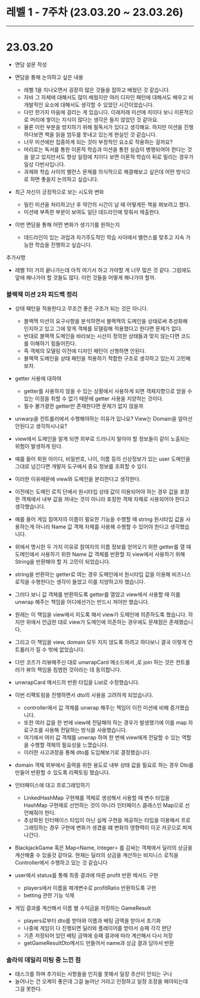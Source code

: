 # 레벨 1 - 7주차 (23.03.20 ~ 23.03.26)

---

# 23.03.20

- 면담 설문 작성
- 면담을 통해 논의하고 싶은 내용
  - 레벨 1을 지나오면서 굉장히 많은 것들을 접하고 배웠던 것 같습니다. 
  - 자바 그 자체에 대해서도 많이 배웠지만 여러 디자인 패턴에 대해서도 배우고 비개발적인 요소에 대해서도 생각할 수 있었던 시간이었습니다. 
  - 다만 한가지 마음에 걸리는 게 있습니다. 이래저래 미션에 치이다 보니 이론적으로 머리에 쌓이는 지식이 많다는 생각은 들지 않았던 것 같아요. 
  - 물론 이런 부분을 방지하기 위해 필독서가 있다고 생각해요. 하지만 미션을 진행하다보면 책을 읽을 엄두를 못내고 있는게 현실인 것 같습니다.  
  - 너무 미션에만 집중하게 되는 것이 부정적인 요소로 작용하는 걸까요? 
  - 머리로는 독서를 통한 이론적 학습과 미션을 통한 실습이 병행되어야 한다는 것을 알고 있지만서도 항상 일정에 치이다 보면 이론적 학습이 뒤로 밀리는 경우가 일상 다반사입니다. 
  - 과제와 학습 사이의 밸런스 문제를 의식적으로 해결해보고 싶은데 어떤 방식으로 하면 좋을지 논의하고 싶습니다.

- 최근 자신이 긍정적으로 보는 시도와 변화
  - 밀린 미션을 처리하고난 후 약간의 시간이 날 때 어떻게든 책을 펴보려고 했다.
  - 미션에 부족한 부분이 보여도 일단 데드라인에 맞춰서 제출한다.

- 이번 면담을 통해 어떤 변화가 생기기를 원하는지
  - 데드라인이 있는 과업과 자기주도적인 학습 사이에서 밸런스를 맞추고 지속 가능한 학습을 진행하고 싶습니다.

추가사항
- 레벨 1이 거의 끝나가는데 아직 여기서 하고 가야할 게 너무 많은 것 같다. 그럼에도 앞에 해나가야 할 것들도 많다. 이런 것들을 어떻게 해나가야 할까.



### 블랙잭 미션 2차 피드백 정리
- 상태 패턴을 적용한다고 무조건 좋은 구조가 되는 것은 아니다.
  - 블랙잭 미션의 요구사항을 분석하면서 블랙잭의 도메인을 상태로써 추상화해 인지하고 있고 그에 맞게 객체를 모델링해 적용했다고 한다면 문제가 없다.
  - 반대로 블랙잭 도메인을 바라보는 시선이 정의한 상태들과 맞지 않는다면 코드를 이해하기 힘들어진다.
  - 즉 객체의 모델링 이전에 디자인 패턴이 선행하면 안된다.
  - 블랙잭 도메인을 상태 패턴을 적용하기 적합한 구조로 생각하고 있는지 고민해보자.

- getter 사용에 대하여
  - getter를 사용하지 않을 수 있는 상황에서 사용하게 되면 객체지향으로 얻을 수 있는 이점을 취할 수 없기 때문에 getter 사용을 지양하는 것이다.
  - 필수 불가결한 getter만 존재한다면 문제가 없지 않을까

-  unwarp을 컨트롤러에서 수행해야하는 이유가 있나요? View는 Domain을 알아선 안된다고 생각하시나요?
  - view에서 도메인을 알게 되면 외부로 드러나지 말아야 할 정보들이 같이 노출되는 위험이 발생하게 된다.
  - 예를 들어 회원 아이디, 비밀번호, 나이, 이름 등의 신상정보가 있는 user 도메인을 그대로 넘긴다면 개발자 도구에서 중요 정보를 조회할 수 있다.
  - 이러한 이유때문에 view와 도메인을 분리한다고 생각한다.
  - 이전에는 도메인 로직 단에서 원시타입 상태 값이 이용되어야 하는 경우 값을 포장한 객체에서 내부 값을 꺼내는 것이 아니라 포장한 객체 자체로 사용되어야 한다고 생각했습니다.
  - 예를 들어 게임 참여자의 이름이 필요한 기능을 수행할 때 string 원시타입 값을 사용하는게 아니라 Name 값 객체 자체를 사용해 수행할 수 있어야 한다고 생각했습니다.
  - 위에서 명시한 두 가지 이유로 참여자의 이름 정보를 얻어오기 위한 getter를 열 때 도메인에서 사용하기 위한 Name 값 객체를 반환할 지 view에서 사용하기 위해 String을 반환해야 할 지 고민이 되었습니다.
  - string을 반환하는 getter로 여는 경우 도메인에서 원시타입 값을 이용해 비즈니스 로직을 수행한다는 생각이 들었고 이를 지양하고자 했습니다.
  - 그러다 보니 값 객체를 반환하도록 getter를 열었고 view에서 사용할 때 이를 unwrap 해주는 책임을 어디에선가는 반드시 져야만 했습니다.
  - 원래는 이 책임을 view에서 지도록 해서 view가 도메인에 의존하도록 했습니다. 하지만 위에서 언급한 대로 view가 도메인에 의존하는 경우에도 문제점은 존재했습니다.
  - 그리고 이 책임을 view, domain 모두 지지 않도록 하려고 하다보니 결국 이렇게 컨트롤러가 질 수 밖에 없었습니다.
  - 다만 코즈가 리뷰해주신 대로 unwrapCard 메소드에서 ,로 join 하는 것은 컨트롤러가 뷰의 책임을 침범한 것이라는 데 동의합니다.
  - unwrapCard 메서드의 반환 타입을 List<String>로 수정했습니다.

- 이번 리팩토링을 진행하면서 dto의 사용을 고려하게 되었습니다.
  - controller에서 값 객체를 unwrap 해주는 책임이 이전 미션에 비해 증가했습니다.
  - 또한 여러 값을 한 번에 view에 전달해야 하는 경우가 발생했기에 이를 map 자료구조를 사용해 전달하는 방식을 사용했습니다.
  - 여기에서 여러 값 객체를 unwrap 하여 한 번에 view에게 전달할 수 있는 역할을 수행할 객체의 필요성을 느꼈습니다.
  - 이러한 사고과정을 통해 dto를 도입해보기로 결정했습니다.

- domain 객체 외부에서 출력을 위한 용도로 내부 상태 값을 필요로 하는 경우 Dto를 만들어 반환할 수 있도록 리팩토링 했습니다.

- 인터페이스에 대고 프로그래밍하기
  - LinkedHashMap 구현체를 객체로 생성해서 사용할 때 변수 타입을 HashMap 구현체로 선언하는 것이 아니라 인터페이스 클래스인 Map으로 선언해줘야 한다.
  - 추상화된 인터페이스 타입이 아닌 실제 구현을 제공하는 타입을 이용해서 프로그래밍하는 경우 구현에 변화가 생겼을 떄 변화의 영향력이 이곳 저곳으로 퍼져 나간다.

- BlackjackGame 혹은 Map<Name, Integer> 를 감싸는 객체에서 딜러의 상금을 계산해줄 수 있을것 같아요.
  현재는 딜러의 상금을 계산하는 비지니스 로직을 Controller에서 수행하고 있는 것 같습니다

- user에서 status를 통해 최종 결과에 따른 profit 반환 메서드 구현
  - players에서 이름을 매개변수로 profitRatio 반환하도록 구현
  - betting 관련 기능 삭제
- 게임 결과를 계산해서 이름 별 수익금을 저장하는 GameResult
  - players로부터 dto를 받아와 이름과 베팅 금액을 받아서 초기화
  - 나중에 게임이 다 진행되면 딜러와 플레이어를 받아서 승패 각각 판단
  - 기존 저장되어 있던 베팅 금액에 승패 결과에 따라 계산해서 다시 저장
  - getGameResultDto메서드 만들어서 name과 상금 결과 담아서 반환

### 솔라의 데일리 미팅 중 느낀 점
- 태스크를 하며 추가되는 사항들을 인지를 못해서 일장 추산이 안되는 구나
- 늘어나는 건 오케이 좋은데 그걸 늘어난 거라고 인정하고 일정 조정을 해야되는데 그걸 못한다.


































